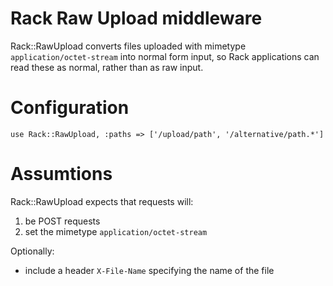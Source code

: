 # Rack Raw Upload middleware

Rack::RawUpload converts files uploaded with mimetype `application/octet-stream` into normal form input, so Rack applications can read these as normal, rather than as raw input.

# Configuration

    use Rack::RawUpload, :paths => ['/upload/path', '/alternative/path.*']

# Assumtions

Rack::RawUpload expects that requests will:

1. be POST requests
2. set the mimetype `application/octet-stream`

Optionally:

* include a header `X-File-Name` specifying the name of the file